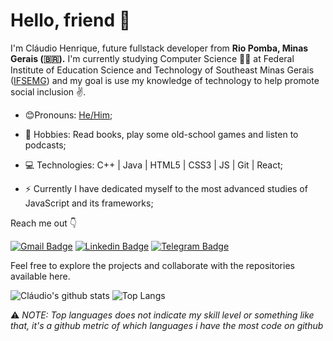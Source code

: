 <!--
**01ch01/01ch01** is a ✨ _special_ ✨ repository because its `README.md` (this file) appears on your GitHub profile.

Here are some ideas to get you started:

- 🔭 I’m currently working on ...
- 🌱 I’m currently learning ...
- 👯 I’m looking to collaborate on ...
- 🤔 I’m looking for help with ...
- 💬 Ask me about ...
- 📫 How to reach me: ...
- 😄 Pronouns: ...
- ⚡ Fun fact: ...
-->


# Hello, friend 👋

I'm Cláudio Henrique, future fullstack developer from **Rio Pomba, Minas Gerais (🇧🇷).** I'm currently studying Computer Science 👨‍💻 at Federal Institute of Education Science and Technology of Southeast Minas Gerais ([IFSEMG](https://www.ifsudestemg.edu.br/riopomba)) and my goal is use my knowledge of technology to help promote social inclusion :v:.


- 😊Pronouns: [He/Him](https://www.mypronouns.org/he-him);

- :massage: Hobbies: Read books,  play some old-school games and listen to podcasts;

- :computer: Technologies: C++ | Java | HTML5 | CSS3 | JS | Git | React;

- ⚡ Currently I have dedicated myself to the most advanced studies of JavaScript and its frameworks;



Reach me out 👇

[![Gmail Badge](https://img.shields.io/badge/-00claudio.henrique@gmail.com-c14438?style=for-the-badge&logo=Gmail&logoColor=white)](mailto:00claudio.henrique@gmail.com "Connect via Email")
[![Linkedin Badge](https://img.shields.io/badge/-01ch01-0072b1?style=for-the-badge&logo=Linkedin&logoColor=white)](https://www.linkedin.com/in/01ch01/ "Connect on LinkedIn")
[![Telegram Badge](https://img.shields.io/badge/-@claudio_henrique-0088CC?style=for-the-badge&logo=Telegram&logoColor=white)](https://t.me/claudio_henrique "Contact on Telegram")

Feel free to explore the projects and collaborate with the repositories available here.

![Cláudio's github stats](https://github-readme-stats.vercel.app/api?username=01ch01&count_private=true&show_icons=true&theme=vision-friendly-dark&hide=stars)
![Top Langs](https://github-readme-stats.vercel.app/api/top-langs/?username=01ch01&layout=compact&theme=vision-friendly-dark)

⚠️ _NOTE: Top languages does not indicate my skill level or something like that, it's a github metric of which languages i have the most code on github_
